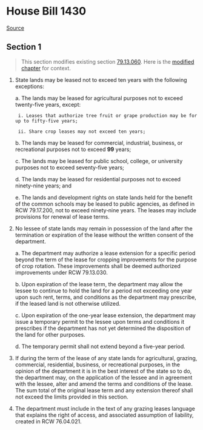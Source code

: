 # House Bill 1430

[Source](http://lawfilesext.leg.wa.gov/biennium/2021-22/Xml/Bills/House%20Bills/1430.xml)
## Section 1
> This section modifies existing section [79.13.060](/rcw/79_public_lands/79.013_land_leases.md). Here is the [modified chapter](rcw/79_public_lands/79.013_land_leases.md) for context.

1. State lands may be leased not to exceed ten years with the following exceptions:

    a. The lands may be leased for agricultural purposes not to exceed twenty-five years, except:

        i. Leases that authorize tree fruit or grape production may be for up to fifty-five years;

        ii. Share crop leases may not exceed ten years;

    b. The lands may be leased for commercial, industrial, business, or recreational purposes not to exceed **99** years;

    c. The lands may be leased for public school, college, or university purposes not to exceed seventy-five years;

    d. The lands may be leased for residential purposes not to exceed ninety-nine years; and

    e. The lands and development rights on state lands held for the benefit of the common schools may be leased to public agencies, as defined in RCW 79.17.200, not to exceed ninety‑nine years. The leases may include provisions for renewal of lease terms.

2. No lessee of state lands may remain in possession of the land after the termination or expiration of the lease without the written consent of the department.

    a. The department may authorize a lease extension for a specific period beyond the term of the lease for cropping improvements for the purpose of crop rotation. These improvements shall be deemed authorized improvements under RCW 79.13.030.

    b. Upon expiration of the lease term, the department may allow the lessee to continue to hold the land for a period not exceeding one year upon such rent, terms, and conditions as the department may prescribe, if the leased land is not otherwise utilized.

    c. Upon expiration of the one-year lease extension, the department may issue a temporary permit to the lessee upon terms and conditions it prescribes if the department has not yet determined the disposition of the land for other purposes.

    d. The temporary permit shall not extend beyond a five-year period.

3. If during the term of the lease of any state lands for agricultural, grazing, commercial, residential, business, or recreational purposes, in the opinion of the department it is in the best interest of the state so to do, the department may, on the application of the lessee and in agreement with the lessee, alter and amend the terms and conditions of the lease. The sum total of the original lease term and any extension thereof shall not exceed the limits provided in this section.

4. The department must include in the text of any grazing leases language that explains the right of access, and associated assumption of liability, created in RCW 76.04.021.

